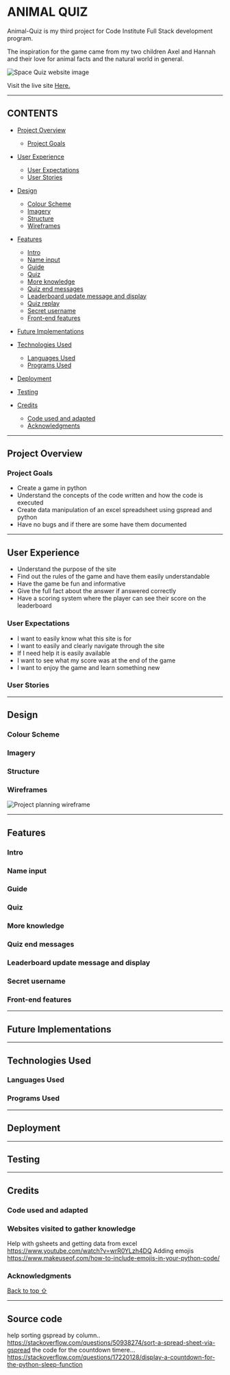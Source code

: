 # ANIMAL QUIZ

Animal-Quiz is my third project for Code Institute Full Stack development program. 

The inspiration for the game came from my two children Axel and Hannah and their love for animal facts and the natural world in general. 


![Space Quiz website image](assets/readme_images/webpage_img.png)

Visit the live site [Here.](https://animalgame-470e463a9700.herokuapp.com/ "Link to Budget Calculator")

---

## CONTENTS

* [Project Overview](#project-overview)
  * [Project Goals](#project-goals)

* [User Experience](#user-experience)
  * [User Expectations](#user-expectations)
  * [User Stories](#user-stories)

* [Design](#design)
  * [Colour Scheme](#colour-scheme)
  * [Imagery](#imagery)
  * [Structure](#structure)
  * [Wireframes](#wireframes)

* [Features](#features)
  * [Intro](#intro)
  * [Name input](#name-input)
  * [Guide](#guide)
  * [Quiz](#quiz)
  * [More knowledge](#more-knowledge)
  * [Quiz end messages](#quiz-end-messages)
  * [Leaderboard update message and display](#leaderboard-update-message-and-display)
  * [Quiz replay](#quiz-replay)
  * [Secret username](#secret-username)
  * [Front-end features](#front-end-features)

* [Future Implementations](#future-implementations)

* [Technologies Used](#technologies-used)
  * [Languages Used](#languages-used)
  * [Programs Used](#programs-used)

* [Deployment](#deployment)

* [Testing](#testing)

* [Credits](#credits)
  * [Code used and adapted](#code-used-and-adapted)
  * [Acknowledgments](#acknowledgments)

---

## **Project Overview**



### **Project Goals**
- Create a game in python
- Understand the concepts of the code written and how the code is executed
- Create data manipulation of an excel spreadsheet using gspread and python
- Have no bugs and if there are some have them documented

---

## **User Experience**
- Understand the purpose of the site
- Find out the rules of the game and have them easily understandable
- Have the game be fun and informative
- Give the full fact about the answer if answered correctly
- Have a scoring system where the player can see their score on the leaderboard 

### **User Expectations**
- I want to easily know what this site is for
- I want to easily and clearly navigate through the site
- If I need help it is easily available
- I want to see what my score was at the end of the game
- I want to enjoy the game and learn something new

### **User Stories**


---

## **Design**

### **Colour Scheme**



### **Imagery**





### **Structure**




 
### **Wireframes**



![Project planning wireframe](assets/readme_images/p3_planning_and_UX.png)




---

## **Features**

### **Intro**

### **Name input**


### **Guide**


### **Quiz**


### **More knowledge**




### **Quiz end messages** 


### **Leaderboard update message and display**




### **Secret username**



### **Front-end features**


---

## **Future Implementations**


---

## **Technologies Used**

### **Languages Used**



### **Programs Used**



---

## **Deployment**


---

## **Testing**


---

## **Credits**

### **Code used and adapted**



### **Websites visited to gather knowledge**

Help with gsheets and getting data from excel https://www.youtube.com/watch?v=wrR0YLzh4DQ
Adding emojis https://www.makeuseof.com/how-to-include-emojis-in-your-python-code/


###  **Acknowledgments**


[Back to top ⇧](#space-quiz)

***


## Source code 

help sorting gspread by column.. https://stackoverflow.com/questions/50938274/sort-a-spread-sheet-via-gspread
the code for the countdown timere... https://stackoverflow.com/questions/17220128/display-a-countdown-for-the-python-sleep-function
